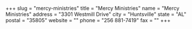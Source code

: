 +++
slug = "mercy-ministries"
title = "Mercy Ministries"
name = "Mercy Ministries"
address = "3301 Westmill Drive"
city = "Huntsville"
state = "AL"
postal = "35805"
website = ""
phone = "256 881-7419"
fax = ""
+++
